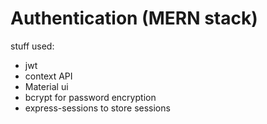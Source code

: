 # Authentication (MERN stack)

stuff used:
- jwt
- context API
- Material ui
- bcrypt for password encryption
- express-sessions to store sessions
